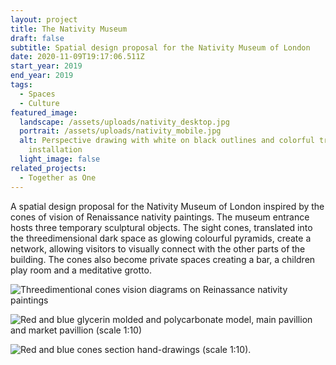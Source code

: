 ```yaml
---
layout: project
title: The Nativity Museum
draft: false
subtitle: Spatial design proposal for the Nativity Museum of London
date: 2020-11-09T19:17:06.511Z
start_year: 2019
end_year: 2019
tags:
  - Spaces
  - Culture
featured_image:
  landscape: /assets/uploads/nativity_desktop.jpg
  portrait: /assets/uploads/nativity_mobile.jpg
  alt: Perspective drawing with white on black outlines and colorful translucent
    installation
  light_image: false
related_projects:
  - Together as One
---
```

A spatial design proposal for the Nativity Museum of London inspired by the cones of vision of Renaissance nativity paintings. The museum entrance hosts three temporary sculptural objects. The sight cones, translated into the threedimensional dark space as glowing colourful pyramids, create a network, allowing visitors to visually connect with the other parts of the building. The cones also become private spaces creating a bar, a children play room and a meditative grotto. 

![Threedimentional cones vision diagrams on Reinassance nativity paintings](/assets/uploads/nativity2.jpg "The Nativity Museum – Cones vision diagrams on Renaissance nativity paintings")

![Red and blue glycerin molded and polycarbonate model, main pavillion and market pavillion (scale 1:10)](/assets/uploads/nativity9.jpg "The Nativity Museum – Glycerin and polycarbonate model of the pavillions (scale 1:10)")

![Red and blue cones section hand-drawings (scale 1:10).](/assets/uploads/nativity4.jpg "The Nativity Museum – Pavillions' cones sections hand-drawings (scale 1:10)")